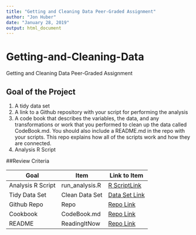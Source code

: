 ```yaml
---
title: "Getting and Cleaning Data Peer-Graded Assignment"
author: "Jon Huber"
date: "January 28, 2019"
output: html_document
---
```

# Getting-and-Cleaning-Data
Getting and Cleaning Data Peer-Graded Assignment

## Goal of the Project
1. A tidy data set
2. A link to a Github repository with your script for performing the analysis
3. A code book that describes the variables, the data, and any transformations or work that you performed to clean up the data called CodeBook.md. You should also include a README.md in the repo with your scripts. This repo explains how all of the scripts work and how they are connected.
4. Analysis R Script


##Review Criteria

Goal | Item | Link to Item
--- | --- | ---
Analysis R Script |  run_analysis.R |  [R ScriptLink](https://github.com/jlalhuber/Getting-and-Cleaning-Data/blob/master/run_analysis.R "run_analysis.R")
Tidy Data Set |  Clean Data Set |  [Data Set Link](https://github.com/jlalhuber/Getting-and-Cleaning-Data/blob/master/tidyData.txt "tidyData.txt")
Github Repo | Repo |  [Repo Link](https://github.com/jlalhuber/Getting-and-Cleaning-Data "Click to go to Repo")
Cookbook | CodeBook.md |  [Repo Link](https://github.com/jlalhuber/Getting-and-Cleaning-Data/blob/master/CodeBook.md "CodeBook.md")
README | ReadingItNow |  [Repo Link](https://github.com/jlalhuber/Getting-and-Cleaning-Data/blob/master/ReadMe.md "README.md")